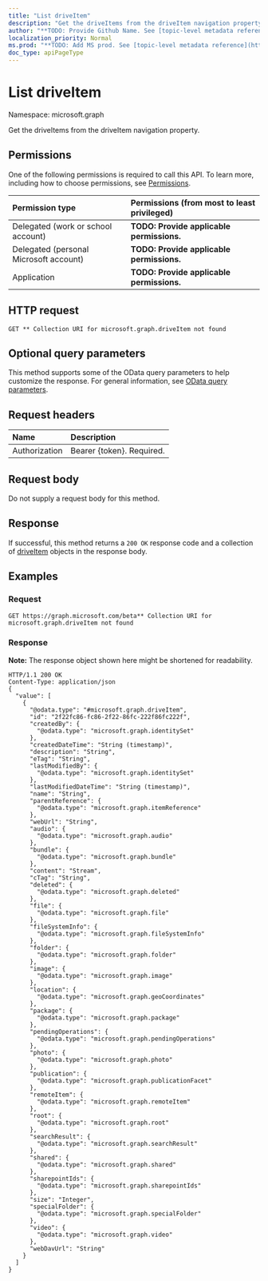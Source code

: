 ```yaml
---
title: "List driveItem"
description: "Get the driveItems from the driveItem navigation property."
author: "**TODO: Provide Github Name. See [topic-level metadata reference](https://msgo.azurewebsites.net/add/document/guidelines/metadata.html#topic-level-metadata)**"
localization_priority: Normal
ms.prod: "**TODO: Add MS prod. See [topic-level metadata reference](https://msgo.azurewebsites.net/add/document/guidelines/metadata.html#topic-level-metadata)**"
doc_type: apiPageType
---
```


# List driveItem

Namespace: microsoft.graph

Get the driveItems from the driveItem navigation property.

## Permissions
One of the following permissions is required to call this API. To learn more, including how to choose permissions, see [Permissions](/concepts/permissions-reference.md).

|Permission type|Permissions (from most to least privileged)|
|:---|:---|
|Delegated (work or school account)|**TODO: Provide applicable permissions.**|
|Delegated (personal Microsoft account)|**TODO: Provide applicable permissions.**|
|Application|**TODO: Provide applicable permissions.**|

## HTTP request

<!-- {
  "blockType": "ignored"
}
-->
``` http
GET ** Collection URI for microsoft.graph.driveItem not found
```

## Optional query parameters
This method supports some of the OData query parameters to help customize the response. For general information, see [OData query parameters](/graph/query-parameters).

## Request headers
|Name|Description|
|:---|:---|
|Authorization|Bearer {token}. Required.|

## Request body
Do not supply a request body for this method.

## Response

If successful, this method returns a `200 OK` response code and a collection of [driveItem](../resources/driveitem.md) objects in the response body.

## Examples

### Request
<!-- {
  "blockType": "request",
  "name": "get_driveitem"
}
-->
``` http
GET https://graph.microsoft.com/beta** Collection URI for microsoft.graph.driveItem not found
```

### Response
**Note:** The response object shown here might be shortened for readability.
<!-- {
  "blockType": "response",
  "truncated": true,
  "@odata.type": "collection(microsoft.graph.driveitem)"
}
-->
``` http
HTTP/1.1 200 OK
Content-Type: application/json
{
  "value": [
    {
      "@odata.type": "#microsoft.graph.driveItem",
      "id": "2f22fc86-fc86-2f22-86fc-222f86fc222f",
      "createdBy": {
        "@odata.type": "microsoft.graph.identitySet"
      },
      "createdDateTime": "String (timestamp)",
      "description": "String",
      "eTag": "String",
      "lastModifiedBy": {
        "@odata.type": "microsoft.graph.identitySet"
      },
      "lastModifiedDateTime": "String (timestamp)",
      "name": "String",
      "parentReference": {
        "@odata.type": "microsoft.graph.itemReference"
      },
      "webUrl": "String",
      "audio": {
        "@odata.type": "microsoft.graph.audio"
      },
      "bundle": {
        "@odata.type": "microsoft.graph.bundle"
      },
      "content": "Stream",
      "cTag": "String",
      "deleted": {
        "@odata.type": "microsoft.graph.deleted"
      },
      "file": {
        "@odata.type": "microsoft.graph.file"
      },
      "fileSystemInfo": {
        "@odata.type": "microsoft.graph.fileSystemInfo"
      },
      "folder": {
        "@odata.type": "microsoft.graph.folder"
      },
      "image": {
        "@odata.type": "microsoft.graph.image"
      },
      "location": {
        "@odata.type": "microsoft.graph.geoCoordinates"
      },
      "package": {
        "@odata.type": "microsoft.graph.package"
      },
      "pendingOperations": {
        "@odata.type": "microsoft.graph.pendingOperations"
      },
      "photo": {
        "@odata.type": "microsoft.graph.photo"
      },
      "publication": {
        "@odata.type": "microsoft.graph.publicationFacet"
      },
      "remoteItem": {
        "@odata.type": "microsoft.graph.remoteItem"
      },
      "root": {
        "@odata.type": "microsoft.graph.root"
      },
      "searchResult": {
        "@odata.type": "microsoft.graph.searchResult"
      },
      "shared": {
        "@odata.type": "microsoft.graph.shared"
      },
      "sharepointIds": {
        "@odata.type": "microsoft.graph.sharepointIds"
      },
      "size": "Integer",
      "specialFolder": {
        "@odata.type": "microsoft.graph.specialFolder"
      },
      "video": {
        "@odata.type": "microsoft.graph.video"
      },
      "webDavUrl": "String"
    }
  ]
}
```

